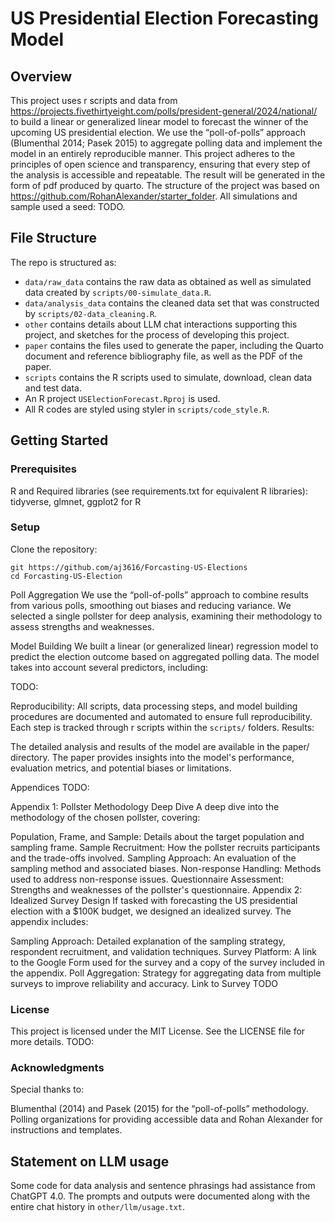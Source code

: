 # US Presidential Election Forecasting Model

## Overview

This project uses r scripts and data from https://projects.fivethirtyeight.com/polls/president-general/2024/national/ to build a linear or generalized linear model to forecast the winner of the upcoming US presidential election. We use the “poll-of-polls” approach (Blumenthal 2014; Pasek 2015) to aggregate polling data and implement the model in an entirely reproducible manner. This project adheres to the principles of open science and transparency, ensuring that every step of the analysis is accessible and repeatable. The result will be generated in the form of pdf produced by quarto. The structure of the project was based on <https://github.com/RohanAlexander/starter_folder>. All simulations and sample used a seed: TODO.

## File Structure

The repo is structured as:

-   `data/raw_data` contains the raw data as obtained as well as simulated data created by `scripts/00-simulate_data.R`.
-   `data/analysis_data` contains the cleaned data set that was constructed by `scripts/02-data_cleaning.R`.
-   `other` contains details about LLM chat interactions supporting this project, and sketches for the process of developing this project.
-   `paper` contains the files used to generate the paper, including the Quarto document and reference bibliography file, as well as the PDF of the paper.
-   `scripts` contains the R scripts used to simulate, download, clean data and test data.
-   An R project `USElectionForecast.Rproj` is used.
-   All R codes are styled using styler in `scripts/code_style.R`.

## Getting Started

### Prerequisites
R and Required libraries (see requirements.txt for equivalent R libraries):
tidyverse, glmnet, ggplot2 for R
### Setup
Clone the repository:
```
git https://github.com/aj3616/Forcasting-US-Elections
cd Forcasting-US-Election
```

Poll Aggregation
We use the “poll-of-polls” approach to combine results from various polls, smoothing out biases and reducing variance. We selected a single pollster for deep analysis, examining their methodology to assess strengths and weaknesses.

Model Building
We built a linear (or generalized linear) regression model to predict the election outcome based on aggregated polling data. The model takes into account several predictors, including:

TODO:


Reproducibility:
All scripts, data processing steps, and model building procedures are documented and automated to ensure full reproducibility.
Each step is tracked through r scripts within the `scripts/` folders.
Results:

The detailed analysis and results of the model are available in the paper/ directory. The paper provides insights into the model's performance, evaluation metrics, and potential biases or limitations.

Appendices TODO:

Appendix 1: Pollster Methodology Deep Dive
A deep dive into the methodology of the chosen pollster, covering:

Population, Frame, and Sample: Details about the target population and sampling frame.
Sample Recruitment: How the pollster recruits participants and the trade-offs involved.
Sampling Approach: An evaluation of the sampling method and associated biases.
Non-response Handling: Methods used to address non-response issues.
Questionnaire Assessment: Strengths and weaknesses of the pollster's questionnaire.
Appendix 2: Idealized Survey Design
If tasked with forecasting the US presidential election with a $100K budget, we designed an idealized survey. The appendix includes:

Sampling Approach: Detailed explanation of the sampling strategy, respondent recruitment, and validation techniques.
Survey Platform: A link to the Google Form used for the survey and a copy of the survey included in the appendix.
Poll Aggregation: Strategy for aggregating data from multiple surveys to improve reliability and accuracy.
Link to Survey TODO

### License

This project is licensed under the MIT License. See the LICENSE file for more details. TODO:

### Acknowledgments

Special thanks to:

Blumenthal (2014) and Pasek (2015) for the “poll-of-polls” methodology.
Polling organizations for providing accessible data and Rohan Alexander for instructions and templates.


## Statement on LLM usage

Some code for data analysis and sentence phrasings had assistance from ChatGPT 4.0. The prompts and outputs were documented along with the entire chat history in `other/llm/usage.txt`.
